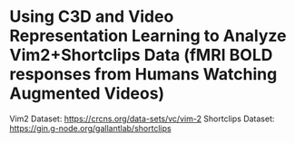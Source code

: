 # Using C3D and Video Representation Learning to Analyze Vim2+Shortclips Data (fMRI BOLD responses from Humans Watching Augmented Videos)

Vim2 Dataset: https://crcns.org/data-sets/vc/vim-2
Shortclips Dataset: https://gin.g-node.org/gallantlab/shortclips
